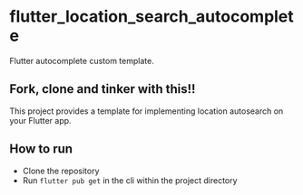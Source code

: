 # flutter_location_search_autocomplete

Flutter autocomplete custom template.

## Fork, clone and tinker with this!!

This project provides a template for implementing location autosearch on your Flutter app.

## How to run
- Clone the repository
- Run `flutter pub get` in the cli within the project directory

